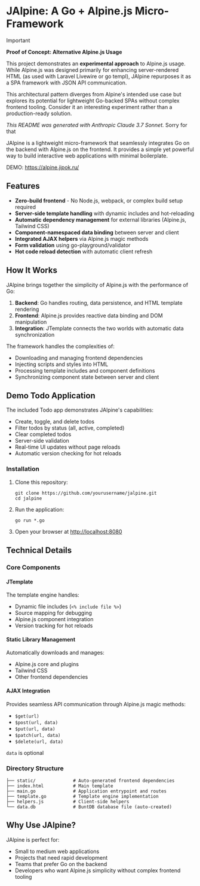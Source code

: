 # JAlpine: A Go + Alpine.js Micro-Framework

> [!IMPORTANT]
> **Proof of Concept: Alternative Alpine.js Usage**  
> 
> This project demonstrates an **experimental approach** to Alpine.js usage. While Alpine.js was designed primarily for enhancing server-rendered HTML (as used with Laravel Livewire or go templ), JAlpine repurposes it as a SPA framework with JSON API communication.
>
> This architectural pattern diverges from Alpine's intended use case but explores its potential for lightweight Go-backed SPAs without complex frontend tooling. Consider it an interesting experiment rather than a production-ready solution.
>
> *This README was generated with Anthropic Claude 3.7 Sonnet.* Sorry for that

JAlpine is a lightweight micro-framework that seamlessly integrates Go on the backend with Alpine.js on the frontend. It provides a simple yet powerful way to build interactive web applications with minimal boilerplate.

DEMO: https://alpine.jipok.ru/

## Features

- **Zero-build frontend** - No Node.js, webpack, or complex build setup required
- **Server-side template handling** with dynamic includes and hot-reloading
- **Automatic dependency management** for external libraries (Alpine.js, Tailwind CSS)
- **Component-namespaced data binding** between server and client
- **Integrated AJAX helpers** via Alpine.js magic methods
- **Form validation** using go-playground/validator
- **Hot code reload detection** with automatic client refresh

## How It Works

JAlpine brings together the simplicity of Alpine.js with the performance of Go:

1. **Backend**: Go handles routing, data persistence, and HTML template rendering
2. **Frontend**: Alpine.js provides reactive data binding and DOM manipulation
3. **Integration**: JTemplate connects the two worlds with automatic data synchronization

The framework handles the complexities of:

- Downloading and managing frontend dependencies
- Injecting scripts and styles into HTML
- Processing template includes and component definitions
- Synchronizing component state between server and client

## Demo Todo Application

The included Todo app demonstrates JAlpine's capabilities:

- Create, toggle, and delete todos
- Filter todos by status (all, active, completed)
- Clear completed todos
- Server-side validation
- Real-time UI updates without page reloads
- Automatic version checking for hot reloads

### Installation

1. Clone this repository:
   ```
   git clone https://github.com/yourusername/jalpine.git
   cd jalpine
   ```

2. Run the application:
   ```
   go run *.go
   ```

3. Open your browser at [http://localhost:8080](http://localhost:8080)

## Technical Details

### Core Components

#### JTemplate

The template engine handles:
- Dynamic file includes (`<% include file %>`)
- Source mapping for debugging
- Alpine.js component integration
- Version tracking for hot reloads

#### Static Library Management

Automatically downloads and manages:
- Alpine.js core and plugins
- Tailwind CSS
- Other frontend dependencies

#### AJAX Integration

Provides seamless API communication through Alpine.js magic methods:
- `$get(url)`
- `$post(url, data)`
- `$put(url, data)`
- `$patch(url, data)`
- `$delete(url, data)`

`data` is optional

### Directory Structure

```
├── static/              # Auto-generated frontend dependencies
├── index.html           # Main template
├── main.go              # Application entrypoint and routes
├── template.go          # Template engine implementation
├── helpers.js           # Client-side helpers
└── data.db              # BuntDB database file (auto-created)
```

## Why Use JAlpine?

JAlpine is perfect for:

- Small to medium web applications
- Projects that need rapid development
- Teams that prefer Go on the backend
- Developers who want Alpine.js simplicity without complex frontend tooling
